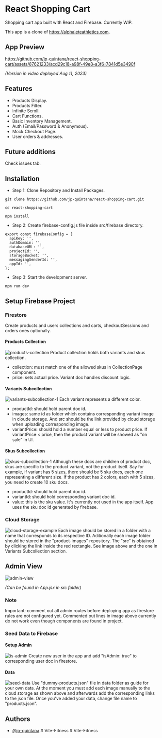 # React Shopping Cart

Shopping cart app built with React and Firebase. Currently WIP.

This app is a clone of https://alphaleteathletics.com.

## App Preview

https://github.com/jp-quintana/react-shopping-cart/assets/87621233/acd29c18-a98f-49e8-a3f6-7841d5e3490f

_(Version in video deployed Aug 11, 2023)_

## Features

- Products Display.
- Products Filter.
- Infinite Scroll.
- Cart Functions.
- Basic Inventory Management.
- Auth (Email/Password & Anonymous).
- Mock Checkout Page.
- User orders & addresses.

## Future additions

Check issues tab.

## Installation

- Step 1: Clone Repository and Install Packages.

```
git clone https://github.com/jp-quintana/react-shopping-cart.git

cd react-shopping-cart

npm install
```

- Step 2: Create firebase-config.js file inside src/firebase directory.

```
export const firebaseConfig = {
  apiKey: '',
  authDomain: '',
  databaseURL: '',
  projectId: '',
  storageBucket: '',
  messagingSenderId: '',
  appId: '',
};
```

- Step 3: Start the development server.

```
npm run dev
```

## Setup Firebase Project

### Firestore

Create products and users collections and carts, checkoutSessions and orders ones optionally.

#### Products Collection

![products-collection](https://github.com/jp-quintana/react-shopping-cart/assets/87621233/63f443f1-a6e4-4c02-8c57-4b247fc5b7be)
Product collection holds both variants and skus collection.

- collection: must match one of the allowed skus in CollectionPage component.
- price: sets actual price. Variant doc handles discount logic.

#### Variants Subcollection

![variants-subcollection-1](https://github.com/jp-quintana/react-shopping-cart/assets/87621233/128cd824-87b9-4cda-9af6-24e6989ea100)
Each variant represents a different color.

- productId: should hold parent doc id.
- images: same id as folder which contains corresponding variant image in cloude storage. And src should be the link provided by cloud storage when uploading corresponding image.
- variantPrice: should hold a number equal or less to product price. If variantPrice < price, then the product variant will be showed as "on sale" in UI.

#### Skus Subcollection

![skus-subcollection-1](https://github.com/jp-quintana/react-shopping-cart/assets/87621233/439d36fc-bb9b-4a3c-b03c-a4d47a58176c)
Although these docs are children of product doc, skus are specific to the product variant, not the product itself. Say for example, if variant has 5 sizes, there should be 5 sku docs, each one representing a different size. If the product has 2 colors, each with 5 sizes, you need to create 10 sku docs.

- productId: should hold parent doc id.
- variantId: should hold corresponding variant doc id.
- value: this is the sku value. It's currently not used in the app itself. App uses the sku doc id generated by firebase.

### Cloud Storage

![cloud-storage-example](https://github.com/jp-quintana/react-shopping-cart/assets/87621233/3b2d8c98-a20e-4332-9ce8-494a3e2c90e8)
Each image should be stored in a folder with a name that corresponds to its respective ID. Aditionally each image folder should be stored in the "product-images" repository. The "src" is obtained by clicking the link inside the red rectangle. See image above and the one in Variants Subcollection section.

## Admin View

![admin-view](https://github.com/jp-quintana/react-shopping-cart/assets/87621233/187acbd1-8704-4d40-892c-06c3cdabac34)

_(Can be found in App.jsx in src folder)_

### Note

Important: comment out all admin routes before deploying app as firestore rules are not configured yet. Commented out lines in image above currently do not work even though components are found in project.

### Seed Data to Firebase

#### Setup Admin

![is-admin](https://github.com/jp-quintana/react-shopping-cart/assets/87621233/8ab844a3-e102-4846-bcf1-0b3d2846db6e)
Create new user in the app and add "isAdmin: true" to corresponding user doc in firestore.

#### Data

![seed-data](https://github.com/jp-quintana/react-shopping-cart/assets/87621233/9b3bc7f6-76e2-4fa5-9c5b-b799a8920531)
Use "dummy-products.json" file in data folder as guide for your own data. At the moment you must add each image manually to the cloud storage as shown above and afterwards add the corresponding links to the json file. Once you've added your data, change file name to "products.json".

## Authors

- [@jp-quintana](https://github.com/jp-quintana)
#   V i t e - F i t n e s s  
 #   V i t e - F i t n e s s  
 